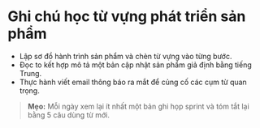 # Ghi chú học từ vựng phát triển sản phẩm

- Lập sơ đồ hành trình sản phẩm và chèn từ vựng vào từng bước.
- Đọc to kết hợp mô tả một bản cập nhật sản phẩm giả định bằng tiếng Trung.
- Thực hành viết email thông báo ra mắt để củng cố các cụm từ quan trọng.

> **Mẹo:** Mỗi ngày xem lại ít nhất một bản ghi họp sprint và tóm tắt lại bằng 5 câu dùng từ mới.
